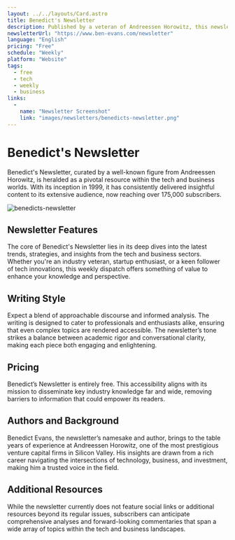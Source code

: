 ```yaml
---
layout: ../../layouts/Card.astro
title: Benedict's Newsletter
description: Published by a veteran of Andreessen Horowitz, this newsletter is one of the most respected in the industry.
newsletterUrl: "https://www.ben-evans.com/newsletter"
language: "English"
pricing: "Free"
schedule: "Weekly"
platform: "Website" 
tags:
  - free
  - tech
  - weekly
  - business
links:
  -
    name: "Newsletter Screenshot"
    link: "images/newsletters/benedicts-newsletter.png"
---
```

# Benedict's Newsletter
Benedict's Newsletter, curated by a well-known figure from Andreessen Horowitz, is heralded as a pivotal resource within the tech and business worlds. With its inception in 1999, it has consistently delivered insightful content to its extensive audience, now reaching over 175,000 subscribers.

![benedicts-newsletter](images/newsletters/benedicts-newsletter.png)

## Newsletter Features
The core of Benedict's Newsletter lies in its deep dives into the latest trends, strategies, and insights from the tech and business sectors. Whether you're an industry veteran, startup enthusiast, or a keen follower of tech innovations, this weekly dispatch offers something of value to enhance your knowledge and perspective.

## Writing Style
Expect a blend of approachable discourse and informed analysis. The writing is designed to cater to professionals and enthusiasts alike, ensuring that even complex topics are rendered accessible. The newsletter’s tone strikes a balance between academic rigor and conversational clarity, making each piece both engaging and enlightening.

## Pricing
Benedict’s Newsletter is entirely free. This accessibility aligns with its mission to disseminate key industry knowledge far and wide, removing barriers to information that could empower its readers.

## Authors and Background
Benedict Evans, the newsletter’s namesake and author, brings to the table years of experience at Andreessen Horowitz, one of the most prestigious venture capital firms in Silicon Valley. His insights are drawn from a rich career navigating the intersections of technology, business, and investment, making him a trusted voice in the field.

## Additional Resources
While the newsletter currently does not feature social links or additional resources beyond its regular issues, subscribers can anticipate comprehensive analyses and forward-looking commentaries that span a wide array of topics within the tech and business landscapes.
